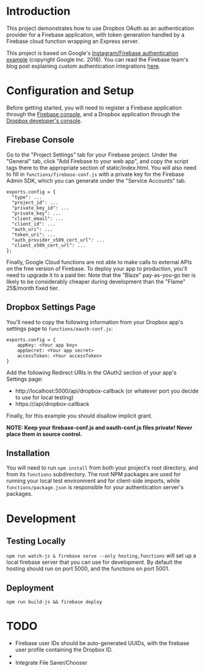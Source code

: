 # Introduction

This project demonstrates how to use Dropbox OAuth as an authentication provider for a
Firebase application, with token generation handled by a Firebase cloud function wrapping
an Express server. 

This project is based on Google's 
[Instagram/Firebase authentication example](https://github.com/firebase/custom-auth-samples) 
(copyright Google Inc. 2016). You can read the Firebase team's blog post explaining custom 
authentication integrations 
[here](https://firebase.googleblog.com/2016/10/authenticate-your-firebase-users-with.html).

# Configuration and Setup

Before getting started, you will need to register a Firebase application through the 
[Firebase console](https://console.firebase.google.com/), and a Dropbox application 
through the [Dropbox developer's console](https://www.dropbox.com/developers/apps).

## Firebase Console
Go to the "Project Settings" tab for your Firebase project. Under the "General" tab, click 
"Add Firebase to your web app", and copy the script tags there to the appropriate section of
static/index.html. You will also need to fill in `functions/firebase-conf.js` with a 
private key for the Firebase Admin SDK, which you can generate under the "Service Accounts"
tab.

```
exports.config = {
  "type": ...
  "project_id": ...
  "private_key_id": ...
  "private_key": ...
  "client_email": ...
  "client_id": ...
  "auth_uri": ...
  "token_uri": ...
  "auth_provider_x509_cert_url": ...
  "client_x509_cert_url": ...
};
```

Finally, Google Cloud functions are not able to make calls to external APIs on the free version of Firebase.
To deploy your app to production, you'll need to upgrade it to a paid tier. Note that the "Blaze" pay-as-you-go
tier is likely to be considerably cheaper during development than the "Flame" 25$/month fixed tier.

## Dropbox Settings Page
You'll need to copy the following information from your Dropbox app's settings page to 
`functions/oauth-conf.js`:

```
exports.config = {
    appKey: <Your app key> 
    appSecret: <Your app secret> 
    accessToken: <Your accessToken> 
}
``` 

Add the following Redirect URIs in the OAuth2 section of your app's Settings page:
* http://localhost:5000/api/dropbox-callback (or whatever port you decide to use for local testing)
* https://<your-hosted-app-url>/api/dropbox-callback

Finally, for this example you should disallow implicit grant.

**NOTE: Keep your firebase-conf.js and oauth-conf.js files private! Never place them in source control.**

## Installation
You will need to run `npm install` from both your project's root directory, and from its `functions` 
subdirectory. The root NPM packages are used for running your local test environment and for client-side
imports, while `functions/package.json` is responsible for your authentication server's packages.

# Development

## Testing Locally
`npm run watch-js & firebase serve --only hosting,functions` will set up a local firebase server that 
you can use for development. By default the hosting should run on port 5000, and the functions on port 5001.

## Deployment
`npm run build-js && firebase deploy`

# TODO

* Firebase user IDs should be auto-generated UUIDs, with the firebase user profile containing the Dropbox ID.
* 
* Integrate File Saver/Chooser